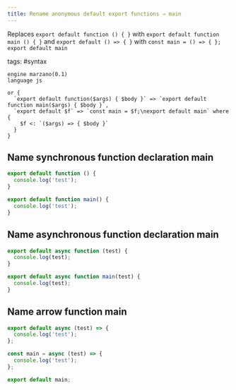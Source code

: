 ```yaml
---
title: Rename anonymous default export functions ⇒ main
---
```


Replaces `export default function () { }` with `export default function main () { }` and `export default () => { }` with `const main = () => { }; export default main`

tags: #syntax

```grit
engine marzano(0.1)
language js

or {
  `export default function($args) { $body }` => `export default function main($args) { $body }`,
  `export default $f` => `const main = $f;\nexport default main` where {
    $f <: `($args) => { $body }`
  }
}
```

## Name synchronous function declaration main

```javascript
export default function () {
  console.log('test');
}
```

```typescript
export default function main() {
  console.log('test');
}
```

## Name asynchronous function declaration main

```javascript
export default async function (test) {
  console.log(test);
}
```

```typescript
export default async function main(test) {
  console.log(test);
}
```

## Name arrow function main

```javascript
export default async (test) => {
  console.log('test');
};
```

```typescript
const main = async (test) => {
  console.log('test');
};

export default main;
```
